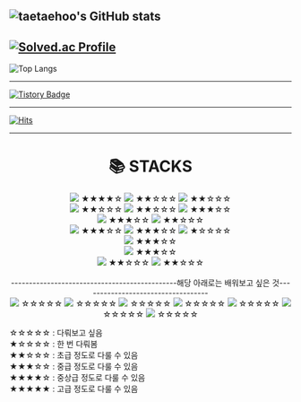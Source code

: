 ![taetaehoo's GitHub stats](https://github-readme-stats.vercel.app/api?username=taetaehoo&show_icons=true&theme=highcontrast)
----------------------------------------------------------------------------------------------------------------------------------------

[![Solved.ac Profile](http://mazassumnida.wtf/api/generate_badge?boj=ysmd923)](https://solved.ac/ysmd923)
----------------------------------------------------------------------------------------------------------------------------------------

![Top Langs](https://github-readme-stats.vercel.app/api/top-langs/?username=taetaehoo&layout=Demo&theme=highcontrast)

----------------------------------------------------------------------------------------------------------------------------------------
[![Tistory Badge](https://img.shields.io/badge/Tech%20Blog-555263?style=flat&logoColor=white)]()

----------------------------------------------------------------------------------------------------------------------------------------
[![Hits](https://hits.seeyoufarm.com/api/count/incr/badge.svg?url=https%3A%2F%2Fgithub.com%2Ftaetaehoo&count_bg=%2379C83D&title_bg=%23555555&icon=&icon_color=%23E7E7E7&title=hits&edge_flat=false)](https://hits.seeyoufarm.com)

----------------------------------------------------------------------------------------------------------------------------------------

<div align=center><h1>📚 STACKS</h1></div>

<div align=center>
  <img src="https://img.shields.io/badge/java-007396?style=for-the-badge&logo=java&logoColor=white">
  ★★★★☆
  <img src="https://img.shields.io/badge/c++-00599C?style=for-the-badge&logo=c%2B%2B&logoColor=white">
  ★★☆☆☆
  <img src="https://img.shields.io/badge/python-3776AB?style=for-the-badge&logo=python&logoColor=white">
  ★★☆☆☆
  <br>
  
  <img src="https://img.shields.io/badge/html5-E34F26?style=for-the-badge&logo=html5&logoColor=white">
  ★★☆☆☆
  <img src="https://img.shields.io/badge/css-1572B6?style=for-the-badge&logo=css3&logoColor=white">
  ★★☆☆☆
  <img src="https://img.shields.io/badge/javascript-F7DF1E?style=for-the-badge&logo=javascript&logoColor=black">
  ★★★☆☆
  <br>
  
  <img src="https://img.shields.io/badge/mysql-4479A1?style=for-the-badge&logo=mysql&logoColor=white">
  ★★★☆☆
  <img src="https://img.shields.io/badge/mongoDB-47A248?style=for-the-badge&logo=MongoDB&logoColor=white">
  ★★☆☆☆
  <br>
  
  <img src="https://img.shields.io/badge/react-61DAFB?style=for-the-badge&logo=react&logoColor=black">
  ★★★☆☆
  <img src="https://img.shields.io/badge/node.js-339933?style=for-the-badge&logo=Node.js&logoColor=white">
  ★★★☆☆
  <img src="https://img.shields.io/badge/typescript-blue?style=for-the-badge&logo=typescript&logoColor=white">
  ★☆☆☆☆
  <br>
  
  <img src="https://img.shields.io/badge/express-000000?style=for-the-badge&logo=express&logoColor=white">
  ★★★☆☆
  <br>
  
  <img src ="https://img.shields.io/badge/-hibernate-%2359666C?style=for-the-badge&logo=hibernate&logoColor=white">
  ★★★☆☆
  <br>
  
  <img src="https://img.shields.io/badge/github-181717?style=for-the-badge&logo=github&logoColor=white">
  ★★☆☆☆
  <img src="https://img.shields.io/badge/git-F05032?style=for-the-badge&logo=git&logoColor=white">
  ★★☆☆☆
  <br>
  <br>
  ----------------------------------------------해당 아래로는 배워보고 싶은 것-----------------------------------
  <br>
  <img src = "https://img.shields.io/badge/nest-E0234E?style=for-the-badge&logo=nestjs&logoColor=black">
  ☆☆☆☆☆
  <img src = "https://img.shields.io/badge/next-000000?style=for-the-badge&logo=next.js&logoColor=white">
  ☆☆☆☆☆
  <img src = "https://img.shields.io/badge/vue-4FC08D?style=for-the-badge&logo=vue.js&logoColor=white">
  ☆☆☆☆☆
  <img src = "https://img.shields.io/badge/spring-6DB33F?style=for-the-badge&logo=spring&logoColor=white">
  ☆☆☆☆☆
  <img src = "https://img.shields.io/badge/spring%20boot-6DB33F?style=for-the-badge&logo=spring%20boot&logoColor=white">
  ☆☆☆☆☆
  <img src = "https://img.shields.io/badge/spring%20security-6DB33F?style=for-the-badge&logo=spring%20security&logoColor=white">
  ☆☆☆☆☆
  <img src = "https://img.shields.io/badge/sass-CC6699?style=for-the-badge&logo=sass&logoColor=black">
  ☆☆☆☆☆
</div>

☆☆☆☆☆ : 다뤄보고 싶음 <br>
★☆☆☆☆ : 한 번 다뤄봄 <br>
★★☆☆☆ : 초급 정도로 다룰 수 있음 <br>
★★★☆☆ : 중급 정도로 다룰 수 있음 <br>
★★★★☆ : 중상급 정도로 다룰 수 있음 <br>
★★★★★ : 고급 정도로 다룰 수 있음 <br>
